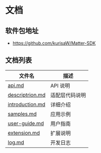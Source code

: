# 文档

## 软件包地址

- https://github.com/kurisaW/Matter-SDK

## 文档列表

| **文件名**                                                   | **描述**       |
| ------------------------------------------------------------ | -------------- |
| [api.md](https://github.com/kurisaW/Matter-SDK/docs/api.md)  | API 说明       |
| [descriptrion.md](https://github.com/kurisaW/Matter-SDK/docs/description.md) | 适配层代码说明 |
| [introduction.md](https://github.com/kurisaW/Matter-SDK/blob/main/docs/samples.md) | 详细介绍       |
| [samples.md](https://github.com/kurisaW/Matter-SDK/blob/main/docs/samples.md) | 应用示例       |
| [user-guide.md](https://github.com/kurisaW/Matter-SDK/blob/main/docs/user-guide.md) | 用户指南       |
| [extension.md](https://github.com/kurisaW/Matter-SDK/blob/main/docs/extension.md) | 扩展说明       |
| [log.md](https://github.com/kurisaW/Matter-SDK/blob/main/docs/log.md) | 开发日志       |
